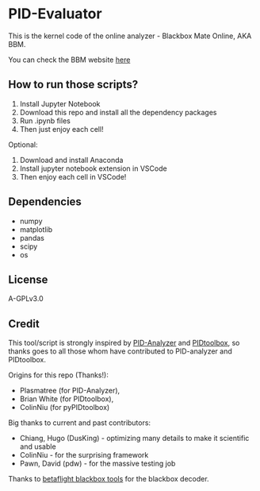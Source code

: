 # PID-Evaluator

This is the kernel code of the online analyzer - Blackbox Mate Online, AKA BBM.

You can check the BBM website [here](https://bbm.pitronic.top)

## How to run those scripts?

1. Install Jupyter Notebook
2. Download this repo and install all the dependency packages
3. Run .ipynb files
4. Then just enjoy each cell!


Optional: 
1. Download and install Anaconda
2. Install jupyter notebook extension in VSCode
3. Then enjoy each cell in VSCode!

## Dependencies

- numpy
- matplotlib
- pandas
- scipy
- os

## License
A-GPLv3.0

## Credit

This tool/script is strongly inspired by [PID-Analyzer](https://github.com/Plasmatree/PID-Analyzer) and [PIDtoolbox](https://github.com/bw1129/PIDtoolbox), so thanks goes to all those whom have contributed to PID-analyzer and PIDtoolbox.

Origins for this repo (Thanks!):

- Plasmatree (for PID-Analyzer),
- Brian White (for PIDtoolbox),
- ColinNiu (for pyPIDtoolbox)

Big thanks to current and past contributors:

- Chiang, Hugo (DusKing) - optimizing many details to make it scientific and usable
- ColinNiu - for the surprising framework
- Pawn, David (pdw) - for the massive testing job

Thanks to [betaflight blackbox tools](https://github.com/betaflight/blackbox-tools) for the blackbox decoder.

